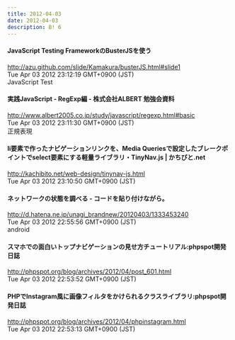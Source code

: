 ```yaml
---
title: 2012-04-03
date: 2012-04-03
description: B! 6
---
```


#### JavaScript Testing FrameworkのBusterJSを使う
http://azu.github.com/slide/Kamakura/busterJS.html#slide1<br>
Tue Apr 03 2012 23:12:19 GMT+0900 (JST)<br>
JavaScript Test


#### 実践JavaScript - RegExp編 - 株式会社ALBERT 勉強会資料
http://www.albert2005.co.jp/study/javascript/regexp.html#basic<br>
Tue Apr 03 2012 23:11:30 GMT+0900 (JST)<br>
正規表現


#### li要素で作ったナビゲーションリンクを、Media Queriesで設定したブレークポイントでselect要素にする軽量ライブラリ・TinyNav.js | かちびと.net
http://kachibito.net/web-design/tinynav-js.html<br>
Tue Apr 03 2012 23:10:50 GMT+0900 (JST)<br>


####  ネットワークの状態を調べる - コードを貼り付けながら。
http://d.hatena.ne.jp/unagi_brandnew/20120403/1333453240<br>
Tue Apr 03 2012 22:55:56 GMT+0900 (JST)<br>
android


#### スマホでの面白いトップナビゲーションの見せ方チュートリアル:phpspot開発日誌
http://phpspot.org/blog/archives/2012/04/post_601.html<br>
Tue Apr 03 2012 22:53:52 GMT+0900 (JST)<br>


#### PHPでInstagram風に画像フィルタをかけられるクラスライブラリ:phpspot開発日誌
http://phpspot.org/blog/archives/2012/04/phpinstagram.html<br>
Tue Apr 03 2012 22:53:13 GMT+0900 (JST)<br>


